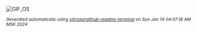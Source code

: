 <div align="justify">
<picture>
    <source media="(prefers-color-scheme: dark)" srcset="https://i.ibb.co/z8WtVR0/output-gif.gif">
    <source media="(prefers-color-scheme: light)" srcset="https://i.ibb.co/z8WtVR0/output-gif.gif">
    <img alt="GIF_OS" src="https://i.ibb.co/z8WtVR0/output-gif.gif">
</picture>

<sub><i>Generated automatically using [x0rzavi/github-readme-terminal](https://github.com/x0rzavi/github-readme-terminal) on Sun Jan 14 04:07:18 AM MSK 2024</i></sub>

</div>

<!-- Image deletion URL: https://ibb.co/k3VP28W/e541294219d4082312f13d690c80b644 -->